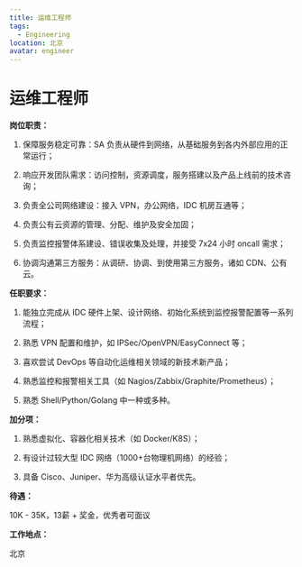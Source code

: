 ```yaml
---
title: 运维工程师
tags:
  - Engineering
location: 北京
avatar: engineer
---
```


# 运维工程师

**岗位职责：**

1. 保障服务稳定可靠：SA 负责从硬件到网络，从基础服务到各内外部应用的正常运行；

2. 响应开发团队需求：访问控制，资源调度，服务搭建以及产品上线前的技术咨询；

3. 负责全公司网络建设：接入 VPN，办公网络，IDC 机房互通等；

4. 负责公有云资源的管理、分配、维护及安全加固；

5. 负责监控报警体系建设、错误收集及处理，并接受 7x24 小时 oncall 需求；

6. 协调沟通第三方服务：从调研、协调、到使用第三方服务，诸如 CDN、公有云。

**任职要求：**

1. 能独立完成从 IDC 硬件上架、设计网络、初始化系统到监控报警配置等一系列流程；

2. 熟悉 VPN 配置和维护，如 IPSec/OpenVPN/EasyConnect 等；

3. 喜欢尝试 DevOps 等自动化运维相关领域的新技术新产品；

4. 熟悉监控和报警相关工具（如 Nagios/Zabbix/Graphite/Prometheus）；

5. 熟悉 Shell/Python/Golang 中一种或多种。


**加分项：**

1. 熟悉虚拟化、容器化相关技术（如 Docker/K8S）；

2. 有设计过较大型 IDC 网络（1000+台物理机网络）的经验；

3. 具备 Cisco、Juniper、华为高级认证水平者优先。



**待遇：**

10K - 35K，13薪 + 奖金，优秀者可面议

**工作地点：**

北京

